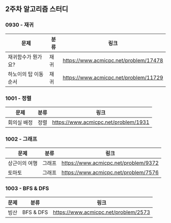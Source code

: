 ## 2주차 알고리즘 스터디  


### 0930 - 재귀

| 문제          | 분류 | 링크                                    |
|-------------|----|---------------------------------------|
| 재귀함수가 뭔가요?  | 재귀 | https://www.acmicpc.net/problem/17478 |
| 하노이의 탑 이동순서 | 재귀 | https://www.acmicpc.net/problem/11729 |

### 1001 - 정렬
| 문제     | 분류 | 링크                                   |
|--------|----|--------------------------------------|
| 회의실 배정 | 정렬 | https://www.acmicpc.net/problem/1931 |

### 1002 - 그래프

| 문제      | 분류  | 링크                                   |
|---------|-----|--------------------------------------|
| 상근이의 여행 | 그래프 | https://www.acmicpc.net/problem/9372 |
| 토마토     | 그래프 | https://www.acmicpc.net/problem/7576 |

### 1003 - BFS & DFS

| 문제 | 분류        | 링크                                   |
|----|-----------|--------------------------------------|
| 빙산 | BFS & DFS | https://www.acmicpc.net/problem/2573 |